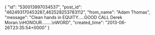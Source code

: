  {
   "id": "530013997034537",
   "post_id": "462493170453287_462528253783112",
   "from_name": "Adam Thomas",
   "message": "Clean hands in EQUITY.....GOOD CALL Derek Moran.\nHONOUR........\nWORD",
   "created_time": "2013-06-26T23:35:54+0000"
 }
